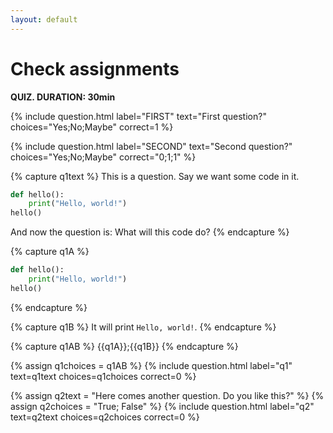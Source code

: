 ```yaml
---
layout: default
---
```


# Check assignments
**QUIZ. DURATION: 30min**


{% include question.html label="FIRST" text="First question?" choices="Yes;No;Maybe" correct=1 %}

{% include question.html label="SECOND" text="Second question?" choices="Yes;No;Maybe" correct="0;1;1" %}

{% capture q1text %}
This is a question. Say we want some code in it.
```python
def hello():
    print("Hello, world!")
hello()
```
And now the question is: What will this code do?
{% endcapture %}

{% capture q1A %}
```python
def hello():
    print("Hello, world!")
hello()
```
{% endcapture %}

{% capture q1B %}
It will print `Hello, world!`.
{% endcapture %}

{% capture q1AB %}
{{q1A}};{{q1B}}
{% endcapture %}

{% assign q1choices = q1AB %}
{% include question.html label="q1" text=q1text choices=q1choices correct=0 %}

{% assign q2text = "Here comes another question. Do you like this?"  %}
{% assign q2choices = "True; False" %}
{% include question.html label="q2" text=q2text choices=q2choices correct=0 %}